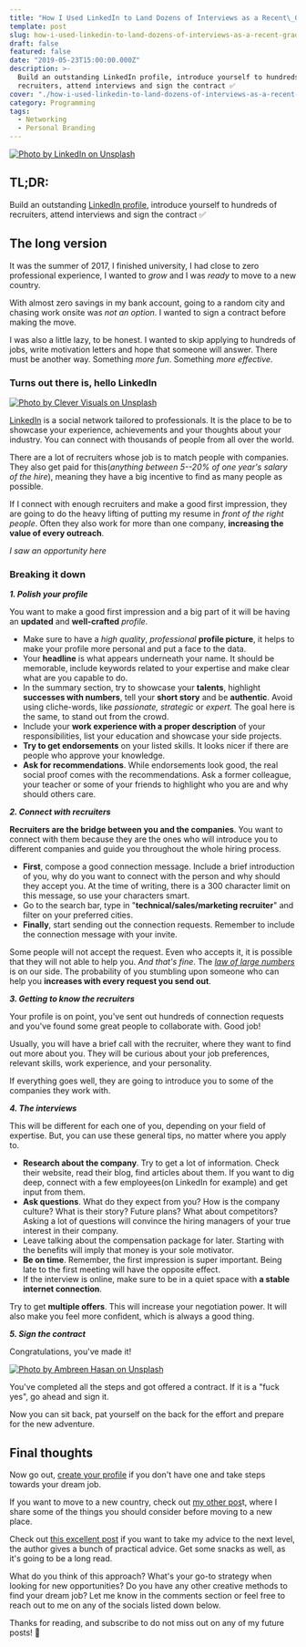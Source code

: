 ```yaml
---
title: "How I Used LinkedIn to Land Dozens of Interviews as a Recent\_Grad"
template: post
slug: how-i-used-linkedin-to-land-dozens-of-interviews-as-a-recent-grad
draft: false
featured: false
date: "2019-05-23T15:00:00.000Z"
description: >-
  Build an outstanding LinkedIn profile, introduce yourself to hundreds of
  recruiters, attend interviews and sign the contract ✅
cover: "./how-i-used-linkedin-to-land-dozens-of-interviews-as-a-recent-grad-cover.jpg"
category: Programming
tags:
  - Networking
  - Personal Branding
---
```


[![Photo by LinkedIn on Unsplash](/how-i-used-linkedin-to-land-dozens-of-interviews-as-a-recent-grad-cover.jpg)](https://bit.ly/2PxBSry)

## TL;DR:

Build an outstanding [LinkedIn profile](https://bit.ly/2zFnkeI), introduce yourself to hundreds of recruiters, attend interviews and sign the contract ✅

## The long version

It was the summer of 2017, I finished university, I had close to zero professional experience, I wanted to _grow_ and I was _ready_ to move to a new country.

With almost zero savings in my bank account, going to a random city and chasing work onsite was _not an option_. I wanted to sign a contract before making the move.

I was also a little lazy, to be honest. I wanted to skip applying to hundreds of jobs, write motivation letters and hope that someone will answer. There must be another way. Something _more fun_. Something _more effective_.

### Turns out there is, hello LinkedIn

[![Photo by Clever Visuals on Unsplash](/book-with-lightbulb.jpeg)](https://bit.ly/2zJr1jG)

[LinkedIn](https://bit.ly/2zEJH3U) is a social network tailored to professionals. It is the place to be to showcase your experience, achievements and your thoughts about your industry. You can connect with thousands of people from all over the world.

There are a lot of recruiters whose job is to match people with companies. They also get paid for this(_anything between 5--20% of one year's salary of the hire_), meaning they have a big incentive to find as many people as possible.

If I connect with enough recruiters and make a good first impression, they are going to do the heavy lifting of putting my resume in _front of the right people_. Often they also work for more than one company, **increasing the value of every outreach**.

_I saw an opportunity here_

### Breaking it down

**_1. Polish your profile_**

You want to make a good first impression and a big part of it will be having an **updated** and **well-crafted** _profile_.

- Make sure to have a _high quality_, _professional_ **profile picture**, it helps to make your profile more personal and put a face to the data.
- Your **headline** is what appears underneath your name. It should be memorable, include keywords related to your expertise and make clear what are you capable to do.
- In the summary section, try to showcase your **talents**, highlight **successes with numbers**, tell your **short story** and be **authentic**. Avoid using cliche-words, like _passionate, strategic_ or _expert._ The goal here is the same, to stand out from the crowd.
- Include your **work experience with a proper description** of your responsibilities, list your education and showcase your side projects.
- **Try to get endorsements** on your listed skills. It looks nicer if there are people who approve your knowledge.
- **Ask for recommendations**. While endorsements look good, the real social proof comes with the recommendations. Ask a former colleague, your teacher or some of your friends to highlight who you are and why should others care.

**_2. Connect with recruiters_**

**Recruiters are the bridge between you and the companies**. You want to connect with them because they are the ones who will introduce you to different companies and guide you throughout the whole hiring process.

- **First**, compose a good connection message. Include a brief introduction of you, why do you want to connect with the person and why should they accept you. At the time of writing, there is a 300 character limit on this message, so use your characters smart.
- Go to the search bar, type in "**technical/sales/marketing recruiter**" and filter on your preferred cities.
- **Finally**, start sending out the connection requests. Remember to include the connection message with your invite.

Some people will not accept the request. Even who accepts it, it is possible that they will not able to help you. _And that's fine_. The [_law of large numbers_](https://bit.ly/2zMSssB) is on our side. The probability of you stumbling upon someone who can help you **increases with every request you send out**.

**_3. Getting to know the recruiters_**

Your profile is on point, you've sent out hundreds of connection requests and you've found some great people to collaborate with. Good job!

Usually, you will have a brief call with the recruiter, where they want to find out more about you. They will be curious about your job preferences, relevant skills, work experience, and your personality.

If everything goes well, they are going to introduce you to some of the companies they work with.

**_4. The interviews_**

This will be different for each one of you, depending on your field of expertise. But, you can use these general tips, no matter where you apply to.

- **Research about the company**. Try to get a lot of information. Check their website, read their blog, find articles about them. If you want to dig deep, connect with a few employees(on LinkedIn for example) and get input from them.
- **Ask questions**. What do they expect from you? How is the company culture? What is their story? Future plans? What about competitors? Asking a lot of questions will convince the hiring managers of your true interest in their company.
- Leave talking about the compensation package for later. Starting with the benefits will imply that money is your sole motivator.
- **Be on time**. Remember, the first impression is super important. Being late to the first meeting will have the opposite effect.
- If the interview is online, make sure to be in a quiet space with **a stable internet connection**.

Try to get **multiple offers**. This will increase your negotiation power. It will also make you feel more confident, which is always a good thing.

**_5. Sign the contract_**

Congratulations, you've made it!

[![Photo by Ambreen Hasan on Unsplash](/man-celebrating.jpeg)](https://bit.ly/2zEJLRc)

You've completed all the steps and got offered a contract. If it is a "fuck yes", go ahead and sign it.

Now you can sit back, pat yourself on the back for the effort and prepare for the new adventure.

## Final thoughts

Now go out, [create your profile](https://bit.ly/2zEJH3U) if you don't have one and take steps towards your dream job.

If you want to move to a new country, check out [my other pos](https://bit.ly/2zEJPAq)t, where I share some of the things you should consider before moving to a new place.

Check out [this excellent post](https://bit.ly/2zEJSw6) if you want to take my advice to the next level, the author gives a bunch of practical advice. Get some snacks as well, as it's going to be a long read.

What do you think of this approach? What's your go-to strategy when looking for new opportunities? Do you have any other creative methods to find your dream job? Let me know in the comments section or feel free to reach out to me on any of the socials listed down below.

Thanks for reading, and subscribe to do not miss out on any of my future posts! 🙏
